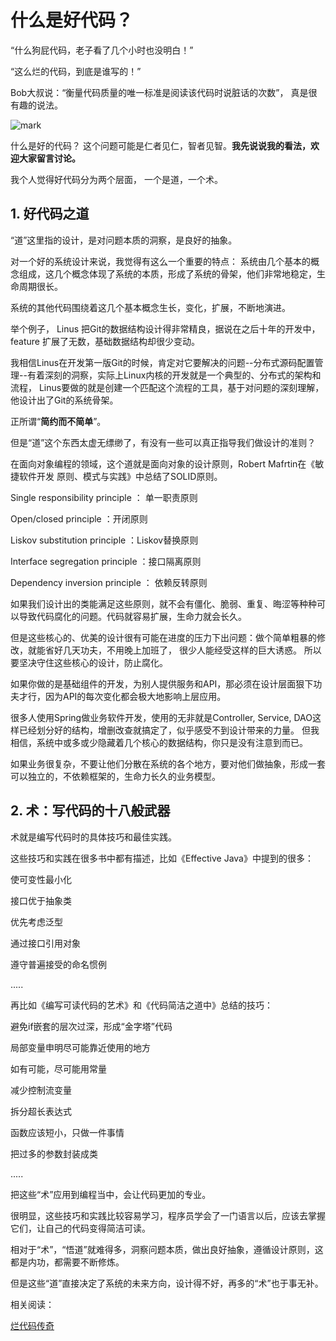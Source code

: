 # 什么是好代码？

“什么狗屁代码，老子看了几个小时也没明白！”

“这么烂的代码，到底是谁写的！”

Bob大叔说：“衡量代码质量的唯一标准是阅读该代码时说脏话的次数”， 真是很有趣的说法。

![mark](http://omi0o6pp2.bkt.clouddn.com/blog/180321/l1a1g60HBB.png)



什么是好的代码？ 这个问题可能是仁者见仁，智者见智。**我先说说我的看法，欢迎大家留言讨论。**

我个人觉得好代码分为两个层面， 一个是道，一个术。

## 1. 好代码之道

“道”这里指的设计，是对问题本质的洞察，是良好的抽象。

对一个好的系统设计来说，我觉得有这么一个重要的特点： 系统由几个基本的概念组成，这几个概念体现了系统的本质，形成了系统的骨架，他们非常地稳定，生命周期很长。

系统的其他代码围绕着这几个基本概念生长，变化，扩展，不断地演进。

举个例子， Linus 把Git的数据结构设计得非常精良，据说在之后十年的开发中，feature 扩展了无数，基础数据结构却很少变动。

我相信Linus在开发第一版Git的时候，肯定对它要解决的问题--分布式源码配置管理--有着深刻的洞察，实际上Linux内核的开发就是一个典型的、分布式的架构和流程， Linus要做的就是创建一个匹配这个流程的工具，基于对问题的深刻理解，他设计出了Git的系统骨架。

正所谓“**简约而不简单**”。

但是“道”这个东西太虚无缥缈了，有没有一些可以真正指导我们做设计的准则？

在面向对象编程的领域，这个道就是面向对象的设计原则，Robert Mafrtin在《敏捷软件开发 原则、模式与实践》中总结了SOLID原则。 

Single responsibility principle ： 单一职责原则

Open/closed principle ：开闭原则

Liskov substitution principle ：Liskov替换原则

Interface segregation principle ：接口隔离原则

Dependency inversion principle ： 依赖反转原则

如果我们设计出的类能满足这些原则，就不会有僵化、脆弱、重复、晦涩等种种可以导致代码腐化的问题。代码就容易扩展，生命力就会长久。 

但是这些核心的、优美的设计很有可能在进度的压力下出问题：做个简单粗暴的修改，就能省好几天功夫，不用晚上加班了， 很少人能经受这样的巨大诱惑。 所以要坚决守住这些核心的设计，防止腐化。

如果你做的是基础组件的开发，为别人提供服务和API，那必须在设计层面狠下功夫才行，因为API的每次变化都会极大地影响上层应用。

很多人使用Spring做业务软件开发，使用的无非就是Controller, Service, DAO这样已经划分好的结构，增删改查就搞定了，似乎感受不到设计带来的力量。 但我相信，系统中或多或少隐藏着几个核心的数据结构，你只是没有注意到而已。

如果业务很复杂，不要让他们分散在系统的各个地方，要对他们做抽象，形成一套可以独立的，不依赖框架的，生命力长久的业务模型。

## 2. 术：写代码的十八般武器

术就是编写代码时的具体技巧和最佳实践。 

这些技巧和实践在很多书中都有描述，比如《Effective Java》中提到的很多：

使可变性最小化

接口优于抽象类

优先考虑泛型

通过接口引用对象

遵守普遍接受的命名惯例

.....

再比如《编写可读代码的艺术》和《代码简洁之道中》总结的技巧：

避免if嵌套的层次过深，形成“金字塔”代码

局部变量申明尽可能靠近使用的地方

如有可能，尽可能用常量

减少控制流变量

拆分超长表达式

函数应该短小，只做一件事情

把过多的参数封装成类

.....

把这些“术”应用到编程当中，会让代码更加的专业。

很明显，这些技巧和实践比较容易学习，程序员学会了一门语言以后，应该去掌握它们，让自己的代码变得简洁可读。

相对于“术”，“悟道”就难得多，洞察问题本质，做出良好抽象，遵循设计原则，这都是内功，都需要不断修炼。 

但是这些“道”直接决定了系统的未来方向，设计得不好，再多的“术”也于事无补。

相关阅读：

[烂代码传奇](http://mp.weixin.qq.com/s?__biz=MzAxOTc0NzExNg==&mid=2665513729&idx=1&sn=e5b89f1c2aa9d9a0e64afce1e63fe501&chksm=80d67b42b7a1f254d699c57b34675e1fb6e1efe8395ccadb1a3ec85c262088bc3847fa5abd3f&scene=21#wechat_redirect)



